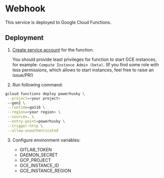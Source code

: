 # Webhook

This service is deployed to Google Cloud Functions.

## Deployment

1. [Create service account](https://cloud.google.com/functions/docs/securing/function-identity#individual) for the function.

   You should provide least privileges for function to start GCE instances, for example: `Compute Instance Admin (beta)`. (If you find some role with less permissions, which allows to start instances, feel free to raise an issue/PR!)

2. Run following command:

```bash
gcloud functions deploy powerhusky \
 --project=<your project>
 --gen2 \
 --runtime=go116 \
 --region=<your region> \
 --source=. \
 --entry-point=powerhusky \
 --trigger-http \
 --allow-unauthenticated
```

3. Configure environment variables:

   - GITLAB_TOKEN
   - DAEMON_SECRET
   - GCP_PROJECT
   - GCE_INSTANCE_ID
   - GCE_INSTANCE_REGION
